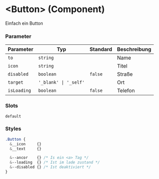 # \<Button> (Component)

Einfach ein Button

### Parameter

| Parameter   | Typ                   | Standard | Beschreibung |
| ----------- | --------------------- | -------- | ------------ |
| `to`        | `string`              |          | Name         |
| `icon`      | `string`              |          | Titel        |
| `disabled`  | `boolean`             | `false`  | Straße       |
| `target`    | `'_blank' \| '_self'` |          | Ort          |
| `isLoading` | `boolean`             | `false`  | Telefon      |

### Slots

`default`

### Styles

```CSS
.Button {
  &__icon     {}
  &__text     {}

  &--ancor    {} /* Is ein <a> Tag */
  &--loading  {} /* Ist im lade zustand */
  &--disabled {} /* Ist deaktiviert */
}
```
